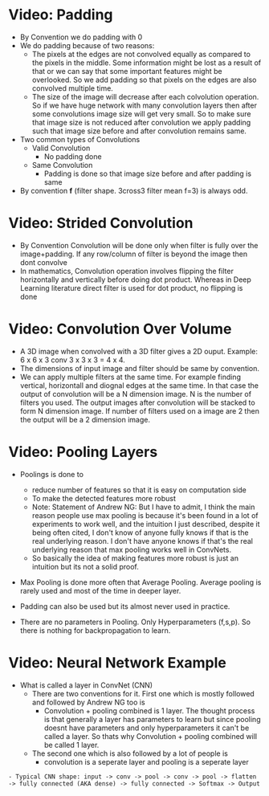 # Video: Padding

  - By Convention we do padding with 0
  - We do padding because of two reasons:
    - The pixels at the edges are not convolved equally as compared to the pixels in the middle. Some information might be lost as a result of that or we can say that some important features might be overlooked. So we add padding so that pixels on the edges are also convolved multiple time.
    - The size of the image will decrease after each colvolution operation. So if we have huge network with many convolution layers then after some convolutions image size will get very small. So to make sure that image size is not reduced after convolution we apply padding such that image size before and after convolution remains same.
  - Two common types of Convolutions
    - Valid Convolution
      - No padding done
    - Same Convolution
      - Padding is done so that image size before and after padding is same
 - By convention **f** (filter shape. 3cross3 filter mean f=3) is always odd.


# Video: Strided Convolution
  - By Convention Convolution will be done only when filter is fully over the image+padding. If any row/column of filter is beyond the image then dont convolve
  - In mathematics, Convolution operation involves flipping the filter horizontally and vertically before doing dot product. Whereas in Deep Learning literature direct filter is used for dot product, no flipping is done


# Video: Convolution Over Volume
  - A 3D image when convolved with a 3D filter gives a 2D ouput. Example: 6 x 6 x 3 conv 3 x 3 x 3 = 4 x 4.
  - The dimensions of input image and filter should be same by convention.
  - We can apply multiple filters at the same time. For example finding vertical, horizontall and diognal edges at the same time. In that case the output of convolution will be a N dimension image. N is the number of filters you used. The output images after convolution will be stacked to form N dimension image. If number of filters used on a image are 2 then the output will be a 2 dimension image.


# Video: Pooling Layers
   - Poolings is done to 
        - reduce number of features so that it is easy on computation side
        - To make the detected features more robust
        - Note: Statement of Andrew NG: But I have to admit, I think the main reason people use max pooling is because it's been found in a lot of experiments to work well, and the intuition I just described, despite it being often cited, I don't know of anyone fully knows if that is the real underlying reason. I don't have anyone knows if that's the real underlying reason that max pooling works well in ConvNets.
        - So basically the idea of making features more robust is just an intuition but its not a solid proof.

   - Max Pooling is done more often that Average Pooling. Average pooling is rarely used and most of the time in deeper layer.
   - Padding can also be used but its almost never used in practice.
   - There are no parameters in Pooling. Only Hyperparameters (f,s,p). So there is nothing for backpropagation to learn.

# Video: Neural Network Example
   - What is called a layer in ConvNet (CNN) 
        - There are two conventions for it. First one which is mostly followed and followed by Andrew NG too is
            - Convolution + pooling combined is 1 layer. The thought process is that generally a layer has parameters to learn but since pooling doesnt have parameters and only hyperparameters it can't be called a layer. So thats why Convolution + pooling combined will be called 1 layer.
        - The second one which is also followed by a lot of people is
            - convolution is a seperate layer and pooling is a seperate layer

    - Typical CNN shape: input -> conv -> pool -> conv -> pool -> flatten -> fully connected (AKA dense) -> fully connected -> Softmax -> Output
